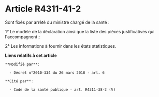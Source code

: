 # Article R4311-41-2

Sont fixés par arrêté du ministre chargé de la santé : 

1° Le modèle de la déclaration ainsi que la liste des pièces justificatives qui l'accompagnent ; 

2° Les informations à fournir dans les états statistiques.

**Liens relatifs à cet article**

	**Modifié par**:

	  - Décret n°2010-334 du 26 mars 2010 - art. 6

	**Cité par**:

	  - Code de la santé publique - art. R4311-38-2 (V)
